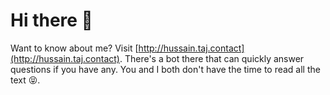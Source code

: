 # Hi there 👋

Want to know about me? Visit [http://hussain.taj.contact](http://hussain.taj.contact). There's a bot there that can quickly answer questions if you have any. You and I both don't have the time to read all the text 😝.
